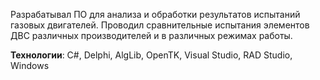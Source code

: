 Разрабатывал ПО для анализа и обработки результатов испытаний газовых двигателей. Проводил сравнительные испытания
элементов ДВС различных производителей и в различных режимах работы.

**Технологии**: C#, Delphi, AlgLib, OpenTK, Visual Studio, RAD Studio, Windows
